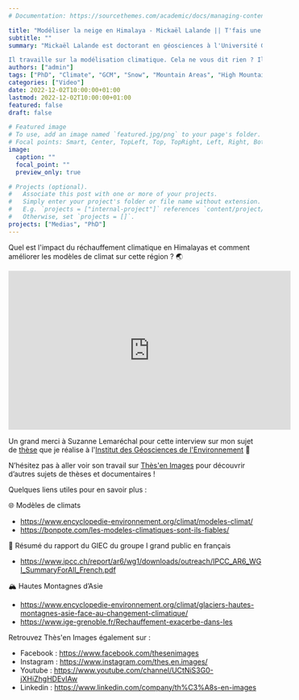 ```yaml
---
# Documentation: https://sourcethemes.com/academic/docs/managing-content/

title: "Modéliser la neige en Himalaya - Mickaël Lalande || T'fais une thèse ?"
subtitle: ""
summary: "Mickaël Lalande est doctorant en géosciences à l'Université Grenoble Alpes.

Il travaille sur la modélisation climatique. Cela ne vous dit rien ? Il s'agit de diviser la planète en cubes et de calculer les variables climatiques pour faire des projections, facile !"
authors: ["admin"]
tags: ["PhD", "Climate", "GCM", "Snow", "Mountain Areas", "High Mountain Asia"]
categories: ["Video"]
date: 2022-12-02T10:00:00+01:00
lastmod: 2022-12-02T10:00:00+01:00
featured: false
draft: false

# Featured image
# To use, add an image named `featured.jpg/png` to your page's folder.
# Focal points: Smart, Center, TopLeft, Top, TopRight, Left, Right, BottomLeft, Bottom, BottomRight.
image:
  caption: ""
  focal_point: ""
  preview_only: true

# Projects (optional).
#   Associate this post with one or more of your projects.
#   Simply enter your project's folder or file name without extension.
#   E.g. `projects = ["internal-project"]` references `content/project/deep-learning/index.md`.
#   Otherwise, set `projects = []`.
projects: ["Medias", "PhD"]
---
```


Quel est l'impact du réchauffement climatique en Himalayas et comment améliorer les modèles de climat sur cette région ? 🌏

<iframe width="560" height="315" src="https://www.youtube.com/embed/YJbd81mW2PI" title="YouTube video player" frameborder="0" allow="accelerometer; autoplay; clipboard-write; encrypted-media; gyroscope; picture-in-picture" allowfullscreen></iframe>


Un grand merci à Suzanne Lemaréchal pour cette interview sur mon sujet de [thèse](https://www.theses.fr/s226411) que je réalise à l'[Institut des Géosciences de l'Environnement](https://www.ige-grenoble.fr/) 🙏   

N’hésitez pas à aller voir son travail sur [Thès'en Images](https://www.thesenimages.org/) pour découvrir d’autres sujets de thèses et documentaires !

Quelques liens utiles pour en savoir plus :

🌐 Modèles de climats
- https://www.encyclopedie-environnement.org/climat/modeles-climat/
- https://bonpote.com/les-modeles-climatiques-sont-ils-fiables/

📖 Résumé du rapport du GIEC du groupe I grand public en français  
- https://www.ipcc.ch/report/ar6/wg1/downloads/outreach/IPCC_AR6_WGI_SummaryForAll_French.pdf

 🏔️ Hautes Montagnes d’Asie
- https://www.encyclopedie-environnement.org/climat/glaciers-hautes-montagnes-asie-face-au-changement-climatique/  
- https://www.ige-grenoble.fr/Rechauffement-exacerbe-dans-les

Retrouvez Thès'en Images également sur :
- Facebook : https://www.facebook.com/thesenimages  
- Instagram : https://www.instagram.com/thes.en.images/
- Youtube : https://www.youtube.com/channel/UCtNiS3G0-jXHiZhgHDEvIAw
- Linkedin : https://www.linkedin.com/company/th%C3%A8s-en-images
